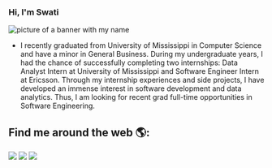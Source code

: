 ### Hi, I'm Swati

<img src="https://raw.githubusercontent.com/sadhika7/sadhika7/master/pic.png" alt="picture of a banner with my name">

- I recently graduated from University of Mississippi in Computer Science and have a minor in General Business. During my undergraduate years, I had the chance of successfully completing two internships: Data Analyst Intern at University of Mississippi and Software Engineer Intern at Ericsson. Through my internship experiences and side projects, I have developed an immense interest in software development and data analytics. Thus, I am looking for recent grad full-time opportunities in Software Engineering.

## Find me around the web 🌎:

[<img src="https://img.shields.io/badge/linkedin-%230077B5.svg?&style=for-the-badge&logo=linkedin&logoColor=white" />](https://www.linkedin.com/in/adhikariswati/) [<img src = "https://img.shields.io/badge/instagram-%23E4405F.svg?&style=for-the-badge&logo=instagram&logoColor=white">](https://www.instagram.com/swatiadhikari_/) [<img src = "https://img.shields.io/badge/facebook-%231877F2.svg?&style=for-the-badge&logo=facebook&logoColor=white">](https://www.facebook.com/swati.adhikari.750)
